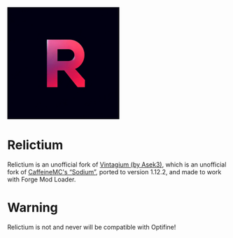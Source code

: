 <img src="src/main/resources/assets/sodium/logo.png" width="256">


# Relictium
Relictium is an unofficial fork of [Vintagium (by Asek3)](https://github.com/Asek3/sodium-1.12), which is an unofficial fork of [CaffeineMC's “Sodium”](https://github.com/CaffeineMC/sodium), ported to version 1.12.2, and made to work with Forge Mod Loader.




# Warning


Relictium is not and never will be compatible with Optifine!